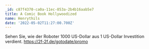 ```yaml
---
_id: c87f4370-ca0a-11ec-853a-2b4b16aab5e7
title: A Comic Book Hollywoodized
name: Henrythils
date: '2022-05-02T11:27:00.700Z'
---
```

Sehen Sie, wie der Roboter 1000 US-Dollar aus 1 US-Dollar Investition verdient. https://2f-2f.de/gotodate/promo
